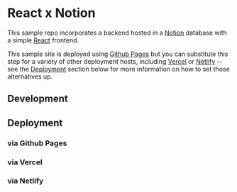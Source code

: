 # React x Notion

This sample repo incorporates a backend hosted in a [Notion](https://notion.so) database with a simple [React](https://reactjs.org) frontend.

This sample site is deployed using [Github Pages](https://pages.github.com) but you can substitute this step for a variety of other deployment hosts, including [Vercel](https://vercel.com/dashboard) or [Netlify](https://www.netlify.com) -- see the [Deployment](#deployment) section below for more information on how to set those alternatives up.

## Development

## Deployment

### via Github Pages

### via Vercel

### via Netlify
